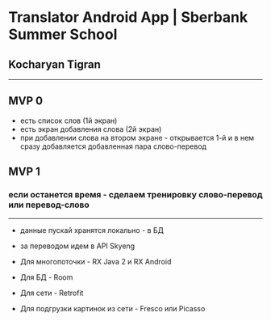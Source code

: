 # Translator Android  App | Sberbank Summer School
## Kocharyan Tigran

---

## MVP 0
* есть список слов (1й экран)
* есть экран добавления слова (2й экран)
* при добавлении слова на втором экране - открывается 1-й и в нем сразу добавляется добавленная пара слово-перевод

## MVP 1
### если останется время - сделаем тренировку слово-перевод или перевод-слово

---

* данные пускай хранятся локально - в БД
* за переводом идем в API Skyeng

* Для многопоточки - RX Java 2 и RX Android
* Для БД - Room
* Для сети - Retrofit
* Для подгрузки картинок из сети - Fresco или Picasso

